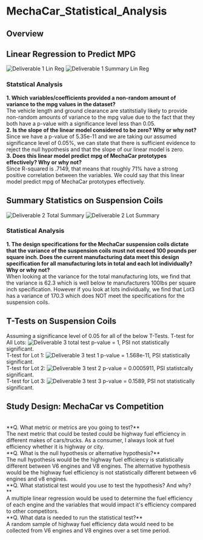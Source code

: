 # MechaCar_Statistical_Analysis
## Overview
## Linear Regression to Predict MPG
![Deliverable 1 Lin Reg](https://user-images.githubusercontent.com/101950175/176278288-05b8f8d7-94a3-4e94-bc75-6e11d92ceddb.png)
![Deliverable 1 Summary Lin Reg](https://user-images.githubusercontent.com/101950175/176278298-750cbd08-caf3-4cb1-8e9c-8e6976d4ee51.png)
### Statstical Analysis
**1. Which variables/coefficients provided a non-random amount of variance to the mpg values in the dataset?**
<br>
The vehicle length and ground clearance are statitstially likely to provide non-random amounts of variance to the mpg value due to the fact that they both have a p-value with a significance level less than 0.05.
<br>
**2. Is the slope of the linear model considered to be zero?  Why or why not?**
<br>
Since we have a p-value of 5.35e-11 and we are taking our assumed significance level of 0.05%, we can state that there is sufficient evidence to reject the null hypothesis and that the slope of our linear model is zero.
<br>
**3. Does this linear model predict mpg of MechaCar prototypes effectively?  Why or why not?**
<br>
Since R-squared is .7149, that means that roughly 71% have a strong positive correlation between the variables.  We could say that this linear model predict mpg of MechaCar prototypes effectively. 



## Summary Statistics on Suspension Coils
![Deliverable 2 Total Summary](https://user-images.githubusercontent.com/101950175/176287618-822a5d6d-fe3d-4158-8437-a8967b51ca21.png)
![Deliverable 2 Lot Summary](https://user-images.githubusercontent.com/101950175/176287320-fccdb6d0-7f5f-42e9-927a-d68e58b3951b.png)
### Statistical Analysis
**1. The design specifications for the MechaCar suspension coils dictate that the variance of the suspension coils must not exceed 100 pounds per square inch. Does the current manufacturing data meet this design specification for all manufacturing lots in total and each lot individually? Why or why not?**
<br>
When looking at the variance for the total manufacturing lots, we find that the variance is 62.3 which is well below te manufacturers 100lbs per square inch specification.  However if you look at lots individually, we find that Lot3 has a variance of 170.3 which does NOT meet the specifications for the suspension coils.


## T-Tests on Suspension Coils
Assuming a significance level of 0.05 for all of the below T-Tests.
T-test for All Lots:
![Deliverable 3 total test](https://user-images.githubusercontent.com/101950175/176293500-48fbcc3a-9500-41b4-bba4-d68dd581bcb3.png)
p-value = 1, PSI not statistically significant.
<br>
T-test for Lot 1:
![Deliverable 3 test 1](https://user-images.githubusercontent.com/101950175/176293586-f1292383-e55c-4ea2-b38c-89e5140a5ad1.png)
p-value = 1.568e-11, PSI statistically significant.
<br>
T-test for Lot 2:
![Deliverable 3 test 2](https://user-images.githubusercontent.com/101950175/176293643-16aeea43-2839-4383-aee2-64b0e59f537c.png)
p-value = 0.0005911, PSI statistcally significant.
<br>
T-test for Lot 3:
![Deliverable 3 test 3](https://user-images.githubusercontent.com/101950175/176293700-664d657a-42df-42cd-bc73-38ef70a292e9.png)
p-value = 0.1589, PSI not statistically significant.
<br>


## Study Design: MechaCar vs Competition
<br>
**Q. What metric or metrics are you going to test?**
<br>
The next metric that could be tested could be highway fuel efficiency in different makes of cars/trucks.  As a consumer, I always look at fuel efficiency whether it is highway or city.
<br>
**Q. What is the null hypothesis or alternative hypothesis?**
<br>
The null hypothesis would be the highway fuel efficiency is statistically different between V6 engines and V8 engines.  The alternative hypothesis would be the highway fuel efficiency is not statistically different between v6 engines and v8 engines. 
<br>
**Q. What statistical test would you use to test the hypothesis? And why?**
<br>
A multiple linear regression would be used to determine the fuel efficiency of each engine and the variables that would impact it's efficiency compared to other competitors.
<br>
**Q. What data is needed to run the statistical test?**
<br>
A random sample of highway fuel efficiency data would need to be collected from V6 engines and V8 engines over a set time period. 

